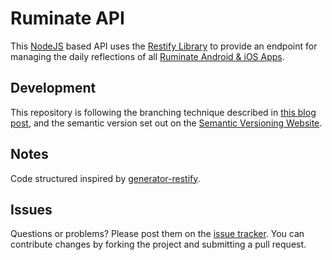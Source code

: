 Ruminate API
============

This [NodeJS](https://nodejs.org) based API uses the [Restify Library](http://restify.com/) to provide an endpoint for managing the daily reflections of all [Ruminate Android & iOS Apps](https://github.com/codemis/ruminate).

Development
-----------

This repository is following the branching technique described in [this blog post](http://nvie.com/posts/a-successful-git-branching-model/), and the semantic version set out on the [Semantic Versioning Website](http://semver.org/).

Notes
-----

Code structured inspired by [generator-restify](https://github.com/chris-l/generator-restify).

Issues
------

Questions or problems? Please post them on the [issue tracker](). You can contribute changes by forking the project and submitting a pull request.
